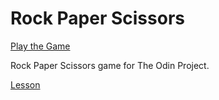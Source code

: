 # Rock Paper Scissors

[Play the Game](https://peshala-prabhapoorna.github.io/odin-rock-paper-scissors/)

Rock Paper Scissors game for The Odin Project.

[Lesson](https://www.theodinproject.com/lessons/foundations-rock-paper-scissors)
